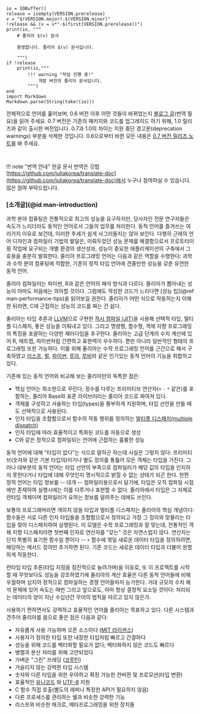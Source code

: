 ```@eval
io = IOBuffer()
release = isempty(VERSION.prerelease)
v = "$(VERSION.major).$(VERSION.minor)"
!release && (v = v*"-$(first(VERSION.prerelease))")
print(io, """
    # 줄리아 $(v) 문서

    환영합니다. 줄리아 $(v) 문서입니다.

    """)
if !release
    print(io,"""
        !!! warning "작업 진행 중!"
            개발 버전의 줄리아 문서입니다.
        """)
end
import Markdown
Markdown.parse(String(take!(io)))
```

전체적으로 언어를 훑어보며, 0.6 버전 이후 어떤 것들이 바뀌었는지
[블로그 글](https://julialang.org/blog/2018/08/one-point-zero)(번역 필요)을 읽어 주세요.
0.7 버전은 기존의 패키지와 코드를 업그레이드 하기 위해, 1.0 릴리즈와 같이 출시한 버전입니다.
0.7과 1.0의 차이는 지원 중단 경고문(deprecation warnings) 부분을 삭제한 것입니다.
0.6으로부터 바뀐 모든 내용은 [0.7 버전 릴리즈 노트](https://github.com/juliakorea/translate-doc/wiki/NEWS)를 봐 주세요.

` `

!!! note "번역 안내"
    한글 문서 번역은 깃헙 [https://github.com/juliakorea/translate-doc](https://github.com/juliakorea/translate-doc)에서 누구나 참여하실 수 있습니다.
    많은 참여 부탁드립니다.

### [소개글](@id man-introduction)

과학 분야 컴퓨팅은 전통적으로 최고의 성능을 요구하지만, 당사자인 전문 연구자들은 속도가 느리더라도 동적인 언어로서 그들의 업무를 처리한다.
동적 언어를 즐겨쓰는 여러가지 이유로 보건데, 이러한 추세가 쉽게 사그러들지는 않아 보인다.
다행히 근래의 언어 디자인과 컴파일러 기법의 발달은, 미뤄두었던 성능 문제를 해결함으로서
프로토타이핑 작업에 요구되는 개별 환경의 생산성과, 성능이 중요한 애플리케이션의 구축에서 그 효용을 충분히 발휘한다.
줄리아 프로그래밍 언어는 다음과 같은 역할을 수행한다: 과학과 수학 분야 컴퓨팅에 적합한, 기존의 정적 타입 언어에 견줄만한 성능을 갖춘 유연한 동적 언어.

줄리아 컴파일러는 파이썬, R과 같은 언어의 해석 방식과 다르다. 줄리아가 뽑아내는 성능이 아마도 처음에는 의아할 것이다.
그럼에도 작성한 코드가 느리다면 [성능 팁](@ref man-performance-tips)을 읽어보길 권한다.
줄리아가 어떤 식으로 작동하는지 이해한 뒤라면, C에 근접하는 성능의 코드를 짜는 건 쉽다.

줄리아는 타입 추론과 [LLVM](https://en.wikipedia.org/wiki/Low_Level_Virtual_Machine)으로 구현한 [적시 컴파일 (JIT)](https://en.wikipedia.org/wiki/Just-in-time_compilation)을 사용해
선택적 타입, 멀티플 디스패치, 좋은 성능을 이뤄내고 있다. 그리고 명령형, 함수형, 객체 지향 프로그래밍의 특징을 포괄하는 다양한 패러다임을 추구한다.
줄리아는 고급 단계의 수치 계산에 있어 R, 매트랩, 파이썬처럼 간편하고 표현력이 우수하다.
뿐만 아니라 일반적인 형태의 프로그래밍 또한 가능하다. 이를 위해 줄리아는 수학 프로그래밍 언어를 근간으로 해서 구축하였고
[리스프](https://en.wikipedia.org/wiki/Lisp_(programming_language)), [펄](https://en.wikipedia.org/wiki/Perl_(programming_language)),
[파이썬](https://en.wikipedia.org/wiki/Python_(programming_language)), [루아](https://en.wikipedia.org/wiki/Lua_(programming_language)),
[루비](https://en.wikipedia.org/wiki/Ruby_(programming_language))와 같은 인기있는 동적 언어의 기능을 취합하고 있다.

기존에 있는 동적 언어와 비교해 보는 줄리아만의 독특한 점은:

  * 핵심 언어는 최소한으로 꾸린다; 정수를 다루는 프리미티브 연산자(`+` `-` `*` 같은)를 포함하는, 줄리아 Base와 표준 라이브러리는 줄리아 코드로 짜여져 있다.
  * 객체를 구성하고 서술하는 타입(types)을 풍부하게 지원하며, 타입 선언을 만들 때도 선택적으로 사용된다.
  * 인자 타입을 조합함으로서 함수의 작동 행위를 정의하는 [멀티플 디스패치(multiple dispatch)](https://en.wikipedia.org/wiki/Multiple_dispatch)
  * 인자 타입에 따라 효율적이고 특화된 코드를 자동으로 생성
  * C와 같은 정적으로 컴파일되는 언어에 근접하는 훌륭한 성능

동적 언어에 대해 "타입이 없다"는 식으로 말하곤 하는데 사실은 그렇지 않다: 프리미티브(숫자와 같은 기본 타입의)이거나 별도 정의를 통틀어 모든 객체는 타입을 가진다.
그러나 대부분의 동적 언어는 타입 선언의 부족으로 컴파일러가 해당 값의 타입을 인지하지 못한다거나 타입에 대해 무엇인지 명시적으로 밝힐 수 없는 상태가 되곤 한다.
한편 정적 언어는 타입 정보를 -- 대개 -- 컴파일러용으로서 달기에, 타입은 오직 컴파일 시점에만 존재하여 실행시에는 이를 다루거나 표현할 수 없다.
줄리아에서 타입은 그 자체로 런타임 객체이며 컴파일러가 요하는 정보를 알려주는 데에도 쓰인다.

보통의 프로그래머라면 개의치 않을 타입과 멀티플 디스패치는 줄리아의 핵심 개념이다: 함수들은 서로 다른 인자 타입들을 조합함으로서 정의되고
가장 그 정의와 맞물리는 타입을 찾아 디스패치하여 실행된다. 이 모델은 수학 프로그래밍과 잘 맞는데,
전통적인 객체 지향 디스패치라면 첫번째 인자로 연산자를 "갖는" 것은 자연스럽지 않다.
연산자는 단지 특별히 표기한 함수일 뿐이다 -- `+` 함수에 엮일 새로운 데이터 타입을 정의하려면, 해당하는 메서드 정의만 추가하면 된다.
기존 코드는 새로운 데이터 타입과 더불어 원할하게 작동한다.

런타임 타입 추론(타입 지정을 점진적으로 늘려가며)을 이유로, 또 이 프로젝트를 시작할 때 무엇보다도 성능을 강조하였기에
줄리아의 계산 효율은 다른 동적 언어들에 비해 우월하며 심지어 정적으로 컴파일하는 경쟁 언어들마저 능가한다.
거대 규모의 수치 해석 문제에 있어 속도는 매번 그리고 앞으로도, 아마 항상 결정적 요소일 것이다: 처리되는 데이터의 양이 지난 수십년간 무어의 법칙을 따르고 있지 않은가.

사용하기 편하면서도 강력하고 효율적인 언어를 줄리아는 목표하고 있다. 다른 시스템과 견주어 줄리아를 씀으로 좋은 점은 다음과 같다:

  * 자유롭게 사용 가능하며 오픈 소스이다 ([MIT 라이센스](https://github.com/JuliaLang/julia/blob/master/LICENSE.md))
  * 사용자가 정의한 타입 또한 내장한 타입처럼 빠르고 간결하다
  * 성능을 위해 코드를 벡터화할 필요가 없다; 벡터화하지 않은 코드도 빠르다
  * 병렬과 분산 처리를 위해 고안되었다
  * 가벼운 "그린" 쓰레딩 ([코루틴](https://en.wikipedia.org/wiki/Coroutine))
  * 거슬리지 않는 강력한 타입 시스템
  * 숫자와 다른 타입을 위한 우아하고 확장 가능한 컨버젼 및 프로모션(타입 변환)
  * 효율적인 [유니코드](https://en.wikipedia.org/wiki/Unicode) 와 [UTF-8](https://en.wikipedia.org/wiki/UTF-8) 지원
  * C 함수 직접 호출(별도의 래퍼나 특정한 API가 필요하지 않음)
  * 다른 프로세스를 관리하는 쉘과 비슷한 강력한 기능
  * 리스프와 비슷한 매크로, 메타프로그래밍을 위한 장치들
